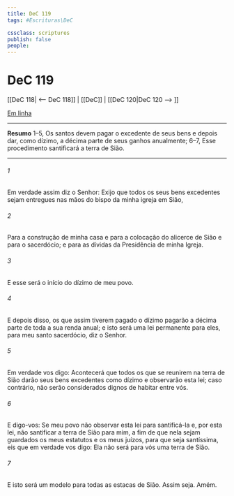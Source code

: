 ```yaml
---
title: DeC 119
tags: #Escrituras\DeC

cssclass: scriptures
publish: false
people:
---
```


# DeC 119
[[DeC 118| <-- DeC 118]] | [[DeC]] | [[DeC 120|DeC 120 --> ]]

[Em linha](https://churchofjesuschrist.org/study/scriptures/dc-testament/dc/119?lang=por)

---
__Resumo__
1–5, Os santos devem pagar o excedente de seus bens e depois dar, como dízimo, a décima parte de seus ganhos anualmente; 6–7, Esse procedimento santificará a terra de Sião.

---
###### 1 
Em verdade assim diz o Senhor: Exijo que todos os seus bens excedentes sejam entregues nas mãos do bispo da minha igreja em Sião,

###### 2 
Para a construção de minha casa e para a colocação do alicerce de Sião e para o sacerdócio; e para as dívidas da Presidência de minha Igreja.

###### 3 
E esse será o início do dízimo de meu povo.

###### 4 
E depois disso, os que assim tiverem pagado o dízimo pagarão a décima parte de toda a sua renda anual; e isto será uma lei permanente para eles, para meu santo sacerdócio, diz o Senhor.

###### 5 
Em verdade vos digo: Acontecerá que todos os que se reunirem na terra de Sião darão seus bens excedentes como dízimo e observarão esta lei; caso contrário, não serão considerados dignos de habitar entre vós.

###### 6 
E digo-vos: Se meu povo não observar esta lei para santificá-la e, por esta lei, não santificar a terra de Sião para mim, a fim de que nela sejam guardados os meus estatutos e os meus juízos, para que seja santíssima, eis que em verdade vos digo: Ela não será para vós uma terra de Sião.

###### 7 
E isto será um modelo para todas as estacas de Sião. Assim seja. Amém.


